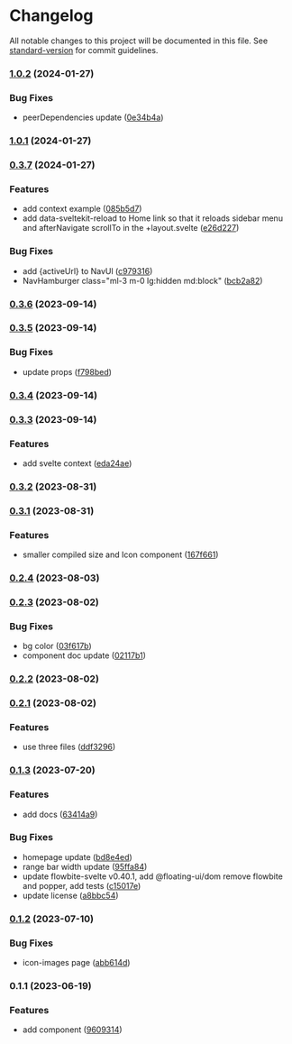 # Changelog

All notable changes to this project will be documented in this file. See [standard-version](https://github.com/conventional-changelog/standard-version) for commit guidelines.

### [1.0.2](https://github.com/shinokada/svelte-boxicons/compare/v1.0.1...v1.0.2) (2024-01-27)


### Bug Fixes

* peerDependencies update ([0e34b4a](https://github.com/shinokada/svelte-boxicons/commit/0e34b4af82a8f6fe46db4900c66f32094c9e6137))

### [1.0.1](https://github.com/shinokada/svelte-boxicons/compare/v0.3.7...v1.0.1) (2024-01-27)

### [0.3.7](https://github.com/shinokada/svelte-boxicons/compare/v0.3.6...v0.3.7) (2024-01-27)

### Features

- add context example ([085b5d7](https://github.com/shinokada/svelte-boxicons/commit/085b5d7ec23ef12ee267c25fdcaf44713384448b))
- add data-sveltekit-reload to Home link so that it reloads sidebar menu and afterNavigate scrollTo in the +layout.svelte ([e26d227](https://github.com/shinokada/svelte-boxicons/commit/e26d227b688cc4826945295b302e0052288c33f8))

### Bug Fixes

- add {activeUrl} to NavUl ([c979316](https://github.com/shinokada/svelte-boxicons/commit/c979316b2c56e7ca8b5bb5675cf1a918c02e8018))
- NavHamburger class="ml-3 m-0 lg:hidden md:block" ([bcb2a82](https://github.com/shinokada/svelte-boxicons/commit/bcb2a82680bc903542e0677c10d0c21c9aab7aaa))

### [0.3.6](https://github.com/shinokada/svelte-boxicons/compare/v0.3.5...v0.3.6) (2023-09-14)

### [0.3.5](https://github.com/shinokada/svelte-boxicons/compare/v0.3.4...v0.3.5) (2023-09-14)

### Bug Fixes

- update props ([f798bed](https://github.com/shinokada/svelte-boxicons/commit/f798bed690c36530d2a7021d004679d2e427f709))

### [0.3.4](https://github.com/shinokada/svelte-boxicons/compare/v0.3.3...v0.3.4) (2023-09-14)

### [0.3.3](https://github.com/shinokada/svelte-boxicons/compare/v0.3.2...v0.3.3) (2023-09-14)

### Features

- add svelte context ([eda24ae](https://github.com/shinokada/svelte-boxicons/commit/eda24ae2669e28bf06fca0311454d6fa32459b01))

### [0.3.2](https://github.com/shinokada/svelte-boxicons/compare/v0.3.1...v0.3.2) (2023-08-31)

### [0.3.1](https://github.com/shinokada/svelte-boxicons/compare/v0.2.4...v0.3.1) (2023-08-31)

### Features

- smaller compiled size and Icon component ([167f661](https://github.com/shinokada/svelte-boxicons/commit/167f661c7c2165f3e1a40ab04e7434543637768c))

### [0.2.4](https://github.com/shinokada/svelte-boxicons/compare/v0.2.3...v0.2.4) (2023-08-03)

### [0.2.3](https://github.com/shinokada/svelte-boxicons/compare/v0.2.2...v0.2.3) (2023-08-02)

### Bug Fixes

- bg color ([03f617b](https://github.com/shinokada/svelte-boxicons/commit/03f617b97bd4d4255750c80da0ce7028ef411a0b))
- component doc update ([02117b1](https://github.com/shinokada/svelte-boxicons/commit/02117b163832a564d4c170134abad74fbf051a70))

### [0.2.2](https://github.com/shinokada/svelte-boxicons/compare/v0.2.1...v0.2.2) (2023-08-02)

### [0.2.1](https://github.com/shinokada/svelte-boxicons/compare/v0.1.3...v0.2.1) (2023-08-02)

### Features

- use three files ([ddf3296](https://github.com/shinokada/svelte-boxicons/commit/ddf329600f546bf71d0ea21e710f75e7d92a1215))

### [0.1.3](https://github.com/shinokada/svelte-boxicons/compare/v0.1.2...v0.1.3) (2023-07-20)

### Features

- add docs ([63414a9](https://github.com/shinokada/svelte-boxicons/commit/63414a9ee69b4a4595b5578b10d3171f2cc55b35))

### Bug Fixes

- homepage update ([bd8e4ed](https://github.com/shinokada/svelte-boxicons/commit/bd8e4ed409b2ea9448822c48daf3d01a2e336ee7))
- range bar width update ([95ffa84](https://github.com/shinokada/svelte-boxicons/commit/95ffa84929f9a28609efcd21d2c3af5447c9c1d4))
- update flowbite-svelte v0.40.1, add @floating-ui/dom remove flowbite and popper, add tests ([c15017e](https://github.com/shinokada/svelte-boxicons/commit/c15017e2de748fd393c52bd28001b5b69816265e))
- update license ([a8bbc54](https://github.com/shinokada/svelte-boxicons/commit/a8bbc54c3e7427273bd420da634c4a538df2bbf7))

### [0.1.2](https://github.com/shinokada/svelte-boxicons/compare/v0.1.1...v0.1.2) (2023-07-10)

### Bug Fixes

- icon-images page ([abb614d](https://github.com/shinokada/svelte-boxicons/commit/abb614d16faabda4c5467b50acce0184d2e044d1))

### 0.1.1 (2023-06-19)

### Features

- add component ([9609314](https://github.com/shinokada/svelte-boxicons/commit/96093145572c0056900ec07d4527777914e81224))
